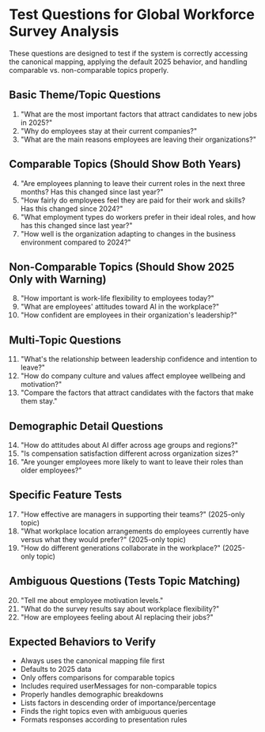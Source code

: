 # Test Questions for Global Workforce Survey Analysis

These questions are designed to test if the system is correctly accessing the canonical mapping, applying the default 2025 behavior, and handling comparable vs. non-comparable topics properly.

## Basic Theme/Topic Questions

1. "What are the most important factors that attract candidates to new jobs in 2025?"
2. "Why do employees stay at their current companies?"
3. "What are the main reasons employees are leaving their organizations?"

## Comparable Topics (Should Show Both Years)

4. "Are employees planning to leave their current roles in the next three months? Has this changed since last year?"
5. "How fairly do employees feel they are paid for their work and skills? Has this changed since 2024?"
6. "What employment types do workers prefer in their ideal roles, and how has this changed since last year?"
7. "How well is the organization adapting to changes in the business environment compared to 2024?"

## Non-Comparable Topics (Should Show 2025 Only with Warning)

8. "How important is work-life flexibility to employees today?"
9. "What are employees' attitudes toward AI in the workplace?"
10. "How confident are employees in their organization's leadership?"

## Multi-Topic Questions

11. "What's the relationship between leadership confidence and intention to leave?"
12. "How do company culture and values affect employee wellbeing and motivation?"
13. "Compare the factors that attract candidates with the factors that make them stay."

## Demographic Detail Questions

14. "How do attitudes about AI differ across age groups and regions?"
15. "Is compensation satisfaction different across organization sizes?"
16. "Are younger employees more likely to want to leave their roles than older employees?"

## Specific Feature Tests

17. "How effective are managers in supporting their teams?" (2025-only topic)
18. "What workplace location arrangements do employees currently have versus what they would prefer?" (2025-only topic)
19. "How do different generations collaborate in the workplace?" (2025-only topic)

## Ambiguous Questions (Tests Topic Matching)

20. "Tell me about employee motivation levels."
21. "What do the survey results say about workplace flexibility?"
22. "How are employees feeling about AI replacing their jobs?"

## Expected Behaviors to Verify

- Always uses the canonical mapping file first
- Defaults to 2025 data
- Only offers comparisons for comparable topics
- Includes required userMessages for non-comparable topics
- Properly handles demographic breakdowns
- Lists factors in descending order of importance/percentage
- Finds the right topics even with ambiguous queries
- Formats responses according to presentation rules
